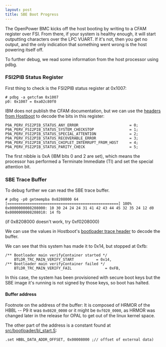 ```yaml
---
layout: post
title: SBE Boot Progress
---
```


The OpenPower BMC kicks off the host booting by writing to a CFAM register over
FSI. From there, if your system is healthy enough, it will start outputting
characters over the LPC VUART. If it's not, then you get no output, and the
only indication that something went wrong is the host powering itself off.

To further debug, we read some information from the host processor using pdbg.

### FSI2PIB Status Register

First thing to check is the FSI2PIB status register at 0x1007:

```
# pdbg -a getcfam 0x1007
p0: 0x1007 = 0xa02c80f0
```

IBM does not publish the CFAM documentation, but we can use the [headers from Hostboot](https://github.com/open-power/hostboot/blob/393fbe94077cd31670e50a31f72c1390ff8691af/src/import/chips/p9/common/include/p9a_perv_scom_addresses_fld.H#L5658)
to decode the bits in this register:

```
P9A_PERV_FSI2PIB_STATUS_ANY_ERROR                       = 0;
P9A_PERV_FSI2PIB_STATUS_SYSTEM_CHECKSTOP                = 1;
P9A_PERV_FSI2PIB_STATUS_SPECIAL_ATTENTION               = 2;
P9A_PERV_FSI2PIB_STATUS_RECOVERABLE_ERROR               = 3;
P9A_PERV_FSI2PIB_STATUS_CHIPLET_INTERRUPT_FROM_HOST     = 4;
P9A_PERV_FSI2PIB_STATUS_PARITY_CHECK                    = 5;
```

The first nibble is 0xA (IBM bits 0 and 2 are set), which means the processor
has performed a Terminate Immediate (TI) and set the special attention bit.

### SBE Trace Buffer
To debug further we can read the SBE trace buffer.

```
# pdbg -p0 getmempba 0x8208000 64
[==================================================] 100%
0x0000000008208000: 10 30 24 24 24 31 41 42 43 44 45 32 35 24 12 d0
0x0000000008208010: 14 fb
```

(if 0x8208000 doesn't work, try 0xf0208000)

We can use the values in Hostboot's [bootloader trace
header](https://github.com/open-power/hostboot/blob/master/src/include/bootloader/bootloader_trace.H)
to decode the buffer.

We can see that this system has made it to 0x14, but stopped at 0xfb:

```
/** Bootloader main verifyContainer started */
    BTLDR_TRC_MAIN_VERIFY_START          = 0x14,
/** Bootloader main verifyContainer failed */
    BTLDR_TRC_MAIN_VERIFY_FAIL               = 0xFB,
```

In this case, the system has been provisioned with secure boot keys but the SBE
image it's running is not signed by those keys, so boot has halted.

#### Buffer address

Footnote on the address of the buffer: It is composed of HRMOR of the HBBL
-- P9 it was `0x0820_0000` or it might be `0xf020_0000`, as HRMOR was changed
later in the release for OPAL to get out of the linux kernel space. 

The other part of the address is a constant found at [src/bootloader/bl_start.S](https://github.com/open-power/hostboot/blob/393fbe94077cd31670e50a31f72c1390ff8691af/src/bootloader/bl_start.S#L39):
```
.set HBBL_DATA_ADDR_OFFSET, 0x00008000 ;// offset of external data)
```
